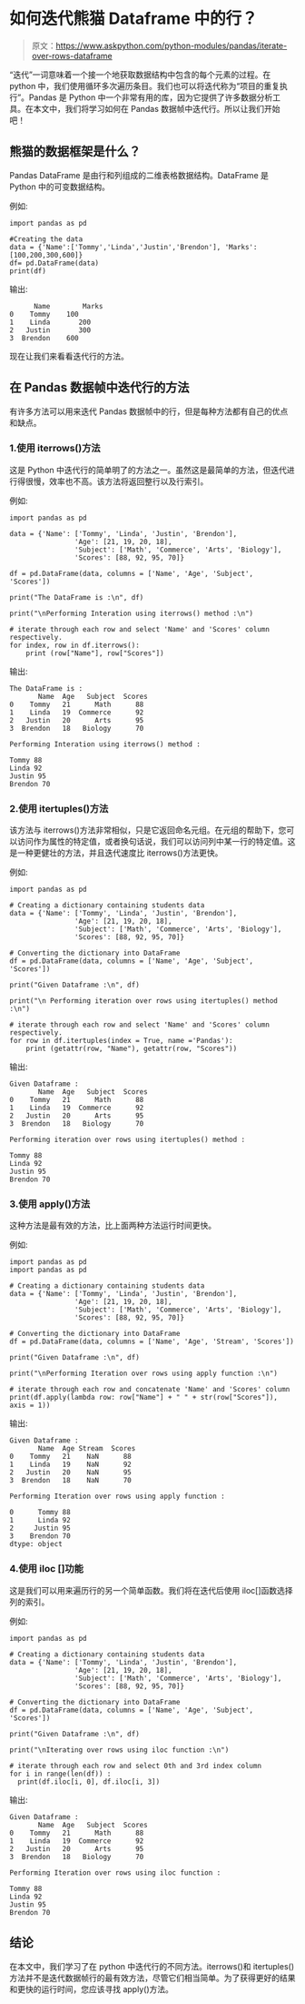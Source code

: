 # 如何迭代熊猫 Dataframe 中的行？

> 原文：<https://www.askpython.com/python-modules/pandas/iterate-over-rows-dataframe>

“迭代”一词意味着一个接一个地获取数据结构中包含的每个元素的过程。在 python 中，我们使用循环多次遍历条目。我们也可以将迭代称为“项目的重复执行”。Pandas 是 Python 中一个非常有用的库，因为它提供了许多数据分析工具。在本文中，我们将学习如何在 Pandas 数据帧中迭代行。所以让我们开始吧！

## 熊猫的数据框架是什么？

Pandas DataFrame 是由行和列组成的二维表格数据结构。DataFrame 是 Python 中的可变数据结构。

例如:

```
import pandas as pd

#Creating the data
data = {'Name':['Tommy','Linda','Justin','Brendon'], 'Marks':[100,200,300,600]}
df= pd.DataFrame(data)
print(df)

```

输出:

```
      Name        Marks
0    Tommy    100
1    Linda       200
2   Justin       300
3  Brendon    600

```

现在让我们来看看迭代行的方法。

## 在 Pandas 数据帧中迭代行的方法

有许多方法可以用来迭代 Pandas 数据帧中的行，但是每种方法都有自己的优点和缺点。

### 1.使用 iterrows()方法

这是 Python 中迭代行的简单明了的方法之一。虽然这是最简单的方法，但迭代进行得很慢，效率也不高。该方法将返回整行以及行索引。

例如:

```
import pandas as pd

data = {'Name': ['Tommy', 'Linda', 'Justin', 'Brendon'],
                'Age': [21, 19, 20, 18],
                'Subject': ['Math', 'Commerce', 'Arts', 'Biology'],
                'Scores': [88, 92, 95, 70]}

df = pd.DataFrame(data, columns = ['Name', 'Age', 'Subject', 'Scores'])

print("The DataFrame is :\n", df)

print("\nPerforming Interation using iterrows() method :\n")

# iterate through each row and select 'Name' and 'Scores' column respectively.
for index, row in df.iterrows():
    print (row["Name"], row["Scores"])

```

输出:

```
The DataFrame is :
       Name  Age   Subject  Scores
0    Tommy   21      Math      88
1    Linda   19  Commerce      92
2   Justin   20      Arts      95
3  Brendon   18   Biology      70

Performing Interation using iterrows() method :

Tommy 88
Linda 92
Justin 95
Brendon 70

```

### 2.使用 itertuples()方法

该方法与 iterrows()方法非常相似，只是它返回命名元组。在元组的帮助下，您可以访问作为属性的特定值，或者换句话说，我们可以访问列中某一行的特定值。这是一种更健壮的方法，并且迭代速度比 iterrows()方法更快。

例如:

```
import pandas as pd

# Creating a dictionary containing students data
data = {'Name': ['Tommy', 'Linda', 'Justin', 'Brendon'],
                'Age': [21, 19, 20, 18],
                'Subject': ['Math', 'Commerce', 'Arts', 'Biology'],
                'Scores': [88, 92, 95, 70]}

# Converting the dictionary into DataFrame
df = pd.DataFrame(data, columns = ['Name', 'Age', 'Subject', 'Scores'])

print("Given Dataframe :\n", df)

print("\n Performing iteration over rows using itertuples() method :\n")

# iterate through each row and select 'Name' and 'Scores' column respectively.
for row in df.itertuples(index = True, name ='Pandas'):
    print (getattr(row, "Name"), getattr(row, "Scores"))

```

输出:

```
Given Dataframe :
       Name  Age   Subject  Scores
0    Tommy   21      Math      88
1    Linda   19  Commerce      92
2   Justin   20      Arts      95
3  Brendon   18   Biology      70

Performing iteration over rows using itertuples() method :

Tommy 88
Linda 92
Justin 95
Brendon 70

```

### 3.使用 apply()方法

这种方法是最有效的方法，比上面两种方法运行时间更快。

例如:

```
import pandas as pd
import pandas as pd

# Creating a dictionary containing students data
data = {'Name': ['Tommy', 'Linda', 'Justin', 'Brendon'],
                'Age': [21, 19, 20, 18],
                'Subject': ['Math', 'Commerce', 'Arts', 'Biology'],
                'Scores': [88, 92, 95, 70]}

# Converting the dictionary into DataFrame
df = pd.DataFrame(data, columns = ['Name', 'Age', 'Stream', 'Scores'])

print("Given Dataframe :\n", df)

print("\nPerforming Iteration over rows using apply function :\n")

# iterate through each row and concatenate 'Name' and 'Scores' column 
print(df.apply(lambda row: row["Name"] + " " + str(row["Scores"]), axis = 1)) 

```

输出:

```
Given Dataframe :
       Name  Age Stream  Scores
0    Tommy   21    NaN      88
1    Linda   19    NaN      92
2   Justin   20    NaN      95
3  Brendon   18    NaN      70

Performing Iteration over rows using apply function :

0      Tommy 88
1      Linda 92
2     Justin 95
3    Brendon 70
dtype: object

```

### 4.使用 iloc []功能

这是我们可以用来遍历行的另一个简单函数。我们将在迭代后使用 iloc[]函数选择列的索引。

例如:

```
import pandas as pd

# Creating a dictionary containing students data
data = {'Name': ['Tommy', 'Linda', 'Justin', 'Brendon'],
                'Age': [21, 19, 20, 18],
                'Subject': ['Math', 'Commerce', 'Arts', 'Biology'],
                'Scores': [88, 92, 95, 70]}

# Converting the dictionary into DataFrame
df = pd.DataFrame(data, columns = ['Name', 'Age', 'Subject', 'Scores'])

print("Given Dataframe :\n", df)

print("\nIterating over rows using iloc function :\n")

# iterate through each row and select 0th and 3rd index column 
for i in range(len(df)) :
  print(df.iloc[i, 0], df.iloc[i, 3])

```

输出:

```
Given Dataframe :
       Name  Age   Subject  Scores
0    Tommy   21      Math      88
1    Linda   19  Commerce      92
2   Justin   20      Arts      95
3  Brendon   18   Biology      70

Performing Iteration over rows using iloc function :

Tommy 88
Linda 92
Justin 95
Brendon 70

```

## 结论

在本文中，我们学习了在 python 中迭代行的不同方法。iterrows()和 itertuples()方法并不是迭代数据帧行的最有效方法，尽管它们相当简单。为了获得更好的结果和更快的运行时间，您应该寻找 apply()方法。